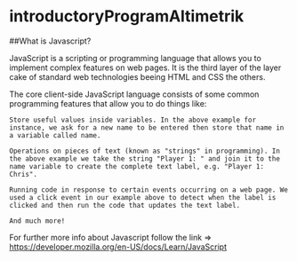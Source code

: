 # introductoryProgramAltimetrik

##What is Javascript?

JavaScript is a scripting or programming language that allows you to implement complex features on web pages.
It is the third layer of the layer cake of standard web technologies beeing HTML and CSS the others.

The core client-side JavaScript language consists of some common programming features that allow you to do things like:

    Store useful values inside variables. In the above example for instance, we ask for a new name to be entered then store that name in a variable called name.

    Operations on pieces of text (known as "strings" in programming). In the above example we take the string "Player 1: " and join it to the name variable to create the complete text label, e.g. "Player 1: Chris".

    Running code in response to certain events occurring on a web page. We used a click event in our example above to detect when the label is clicked and then run the code that updates the text label.

    And much more!


For further more info about Javascript follow the link => https://developer.mozilla.org/en-US/docs/Learn/JavaScript